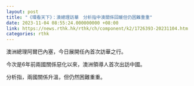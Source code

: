 ```yaml
---
layout: post
title: "《環看天下》：澳總理訪華　分析指中澳關係回暖但仍困難重重"
date: 2023-11-04 08:55:24.000000000 +08:00
link: https://news.rthk.hk/rthk/ch/component/k2/1726393-20231104.htm
categories: rthk
---
```


澳洲總理阿爾巴內塞，今日展開任內首次訪華之行。

今次是6年前兩國關係惡化以來，澳洲領導人首次出訪中國。

分析指，兩國關係升溫，但仍然困難重重。
